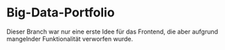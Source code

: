 # Big-Data-Portfolio

Dieser Branch war nur eine erste Idee für das Frontend, die aber aufgrund mangelnder Funktionalität verworfen wurde.
